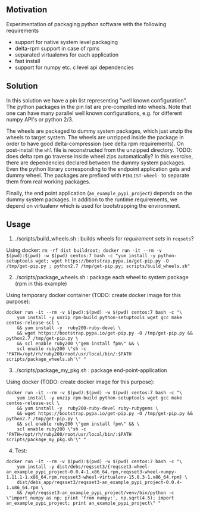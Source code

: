 ## Motivation

Experimentation of packaging python software with the following requirements

- support for native system level packaging
- delta-rpm support in case of rpms
- separated virtualenvs for each application
- fast install
- support for numpy etc. c level api dependencies

## Solution

In this solution we have a pin list representing "well known configuration". The python packages in the pin list are pre-compiled into wheels. Note that one can have many parallel well known configurations, e.g. for different numpy API's or python 2/3.

The wheels are packaged to dummy system packages, which just unzip the wheels to target system. The wheels are unzipped inside the package in order to have good delta-compression (see delta rpm requirements). On post-install the `whl` file is reconstructed from the unzipped directory. TODO: does delta rpm go traverse inside wheel zips automatically? In this exercise, there are dependencies declared between the dummy system packages. Even the python library corresponding to the endpoint application gets and dummy wheel. The packages are prefixed with `PINLIST-wheel-` to separate them from real working packages.

Finally, the end point application (`an_example_pypi_project`) depends on the dummy system packages. In addition to the runtime requirements, we depend on virtualenv which is used for bootstrapping the environment.

## Usage

1. ./scripts/build_wheels.sh : builds wheels for _requirement sets_ in `reqsets`?

Using docker: `rm -rf dist buildroot; docker run -it --rm -v $(pwd):$(pwd) -w $(pwd) centos:7 bash -c "yum install -y python-setuptools wget; wget https://bootstrap.pypa.io/get-pip.py -O /tmp/get-pip.py ; python2.7 /tmp/get-pip.py; scripts/build_wheels.sh"`

2. ./scripts/package_wheels.sh : package each wheel to system package (rpm in this example)

Using temporary docker container (TODO: create docker image for this purpose): 
````
docker run -it --rm -v $(pwd):$(pwd) -w $(pwd) centos:7 bash -c "\
	yum install -y unzip rpm-build python-setuptools wget gcc make centos-release-scl \
	&& yum install -y  ruby200-ruby-devel \
	&& wget https://bootstrap.pypa.io/get-pip.py -O /tmp/get-pip.py && python2.7 /tmp/get-pip.py \
	&& scl enable ruby200 \"gem install fpm\" && \
	scl enable ruby200 \"sh -c 'PATH=/opt/rh/ruby200/root/usr/local/bin/:$PATH scripts/package_wheels.sh'\" "
````


3. ./scripts/package_my_pkg.sh : package end-point-application

Using docker (TODO: create docker image for this purpose): 
````
docker run -it --rm -v $(pwd):$(pwd) -w $(pwd) centos:7 bash -c "\
	yum install -y unzip rpm-build python-setuptools wget gcc make centos-release-scl \
	&& yum install -y  ruby200-ruby-devel ruby-rubygems \
	&& wget https://bootstrap.pypa.io/get-pip.py -O /tmp/get-pip.py && python2.7 /tmp/get-pip.py \
	&& scl enable ruby200 \"gem install fpm\" && \
	scl enable ruby200 \"sh -c 'PATH=/opt/rh/ruby200/root/usr/local/bin/:$PATH scripts/package_my_pkg.sh'\" "
````

4. Test:

````
docker run -it --rm -v $(pwd):$(pwd) -w $(pwd) centos:7 bash -c "\
	yum install -y dist/debs/reqsset3/{reqsset3-wheel-an_example_pypi_project-0.0.4-1.x86_64.rpm,reqsset3-wheel-numpy-1.11.1-1.x86_64.rpm,reqsset3-wheel-virtualenv-15.0.3-1.x86_64.rpm} \
	dist/debs_app/reqsset3/reqsset3-an_example_pypi_project-0.0.4-1.x86_64.rpm \
	&& /opt/reqsset3-an_example_pypi_project/venv/bin/python -c \"import numpy as np; print 'from numpy:', np.sqrt(4.5); import an_example_pypi_project; print an_example_pypi_project\" "
````